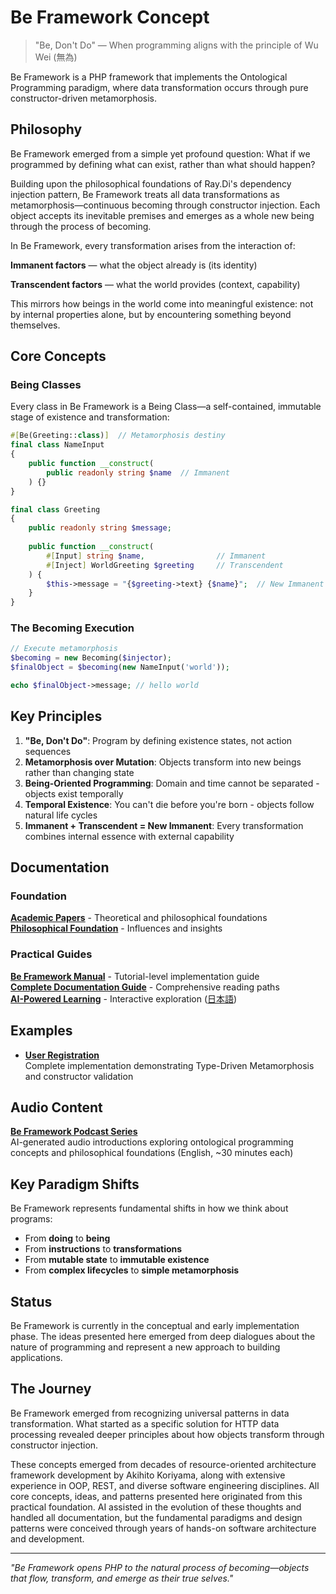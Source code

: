# Be Framework Concept

> "Be, Don't Do" — When programming aligns with the principle of Wu Wei (無為)

Be Framework is a PHP framework that implements the Ontological Programming paradigm, where data transformation occurs through pure constructor-driven metamorphosis.

## Philosophy

Be Framework emerged from a simple yet profound question: What if we programmed by defining what can exist, rather than what should happen?

Building upon the philosophical foundations of Ray.Di's dependency injection pattern, Be Framework treats all data transformations as metamorphosis—continuous becoming through constructor injection. Each object accepts its inevitable premises and emerges as a whole new being through the process of becoming.

In Be Framework, every transformation arises from the interaction of:

**Immanent factors** — what the object already is (its identity)

**Transcendent factors** — what the world provides (context, capability)

This mirrors how beings in the world come into meaningful existence: not by internal properties alone, but by encountering something beyond themselves.

## Core Concepts

### Being Classes

Every class in Be Framework is a Being Class—a self-contained, immutable stage of existence and transformation:

```php
#[Be(Greeting::class)]  // Metamorphosis destiny
final class NameInput
{
    public function __construct(
        public readonly string $name  // Immanent
    ) {}
}

final class Greeting
{
    public readonly string $message;
    
    public function __construct(
        #[Input] string $name,                // Immanent
        #[Inject] WorldGreeting $greeting     // Transcendent
    ) {
        $this->message = "{$greeting->text} {$name}";  // New Immanent
    }
}
```

### The Becoming Execution

```php
// Execute metamorphosis
$becoming = new Becoming($injector);
$finalObject = $becoming(new NameInput('world'));

echo $finalObject->message; // hello world
```

## Key Principles

1. **"Be, Don't Do"**: Program by defining existence states, not action sequences
2. **Metamorphosis over Mutation**: Objects transform into new beings rather than changing state
3. **Being-Oriented Programming**: Domain and time cannot be separated - objects exist temporally
4. **Temporal Existence**: You can't die before you're born - objects follow natural life cycles
5. **Immanent + Transcendent = New Immanent**: Every transformation combines internal essence with external capability

## Documentation

### Foundation
**[Academic Papers](docs/papers/)** - Theoretical and philosophical foundations  
**[Philosophical Foundation](docs/reference/)** - Influences and insights

### Practical Guides  
**[Be Framework Manual](docs/manual/index.md)** - Tutorial-level implementation guide  
**[Complete Documentation Guide](docs/README.md)** - Comprehensive reading paths  
**[AI-Powered Learning](docs/study/README.md)** - Interactive exploration ([日本語](docs/study/README-ja.md))

## Examples

- **[User Registration](examples/user-registration/)**  
  Complete implementation demonstrating Type-Driven Metamorphosis and constructor validation

## Audio Content

**[Be Framework Podcast Series](docs/study/podcast/)**  
AI-generated audio introductions exploring ontological programming concepts and philosophical foundations (English, ~30 minutes each)

## Key Paradigm Shifts

Be Framework represents fundamental shifts in how we think about programs:

- From **doing** to **being**
- From **instructions** to **transformations**
- From **mutable state** to **immutable existence**
- From **complex lifecycles** to **simple metamorphosis**

## Status

Be Framework is currently in the conceptual and early implementation phase. The ideas presented here emerged from deep dialogues about the nature of programming and represent a new approach to building applications.

## The Journey

Be Framework emerged from recognizing universal patterns in data transformation. What started as a specific solution for HTTP data processing revealed deeper principles about how objects transform through constructor injection. 

These concepts emerged from decades of resource-oriented architecture framework development by Akihito Koriyama, along with extensive experience in OOP, REST, and diverse software engineering disciplines. All core concepts, ideas, and patterns presented here originated from this practical foundation. AI assisted in the evolution of these thoughts and handled all documentation, but the fundamental paradigms and design patterns were conceived through years of hands-on software architecture and development.


---

*"Be Framework opens PHP to the natural process of becoming—objects that flow, transform, and emerge as their true selves."*
